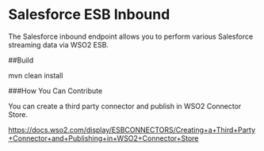 # Salesforce ESB Inbound

The Salesforce inbound endpoint allows you to perform various Salesforce streaming data via WSO2 ESB.

##Build

mvn clean install

###How You Can Contribute

You can create a third party connector and publish in WSO2 Connector Store.

https://docs.wso2.com/display/ESBCONNECTORS/Creating+a+Third+Party+Connector+and+Publishing+in+WSO2+Connector+Store